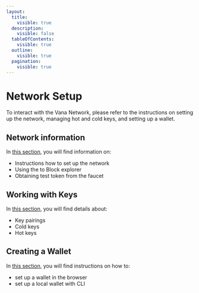```yaml
---
layout:
  title:
    visible: true
  description:
    visible: false
  tableOfContents:
    visible: true
  outline:
    visible: true
  pagination:
    visible: true
---
```


# Network Setup

To interact with the Vana Network, please refer to the instructions on setting up the network, managing hot and cold keys, and setting up a wallet.

## Network information

In [this section](network-information.md), you will find information on:

* Instructions how to set up the network
* Using the to Block explorer
* Obtaining test token from the faucet

## Working with Keys

In [this section](working-with-keys.md), you will find details about:

* Key pairings
* Cold keys
* Hot keys

## Creating a Wallet

In [this section](creating-a-wallet.md), you will find instructions on how to:

* set up a wallet in the browser
* set up a local wallet with CLI
